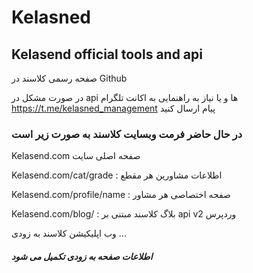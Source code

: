 # Kelasned
## Kelasend official tools and api

صفحه رسمی کلاسند در Github

در صورت مشکل در api ها و یا نیاز به راهنمایی به اکانت تلگرام https://t.me/kelasned_management پیام ارسال کنید


 ### در حال حاضر فرمت وبسایت کلاسند به صورت زیر است


Kelasend.com صفحه اصلی سایت

Kelasend.com/cat/grade : اطلاعات مشاورین هر مقطع

Kelasend.com/profile/name : صفحه اختصاصی هر مشاور

Kelasend.com/blog/ : بلاگ کلاسند مبتنی بر api v2 وردپرس



وب اپلیکیشن کلاسند به زودی ...

##### اطلاعات صفحه به زودی تکمیل می شود
